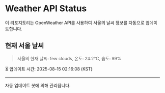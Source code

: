
# Weather API Status

이 리포지토리는 OpenWeather API를 사용하여 서울의 날씨 정보를 자동으로 업데이트합니다.

## 현재 서울 날씨
> 서울의 현재 날씨: few clouds, 온도: 24.2°C, 습도: 99%

⏳ 업데이트 시간: 2025-08-15 02:16:08 (KST)

---
자동 업데이트 봇에 의해 관리됩니다.
